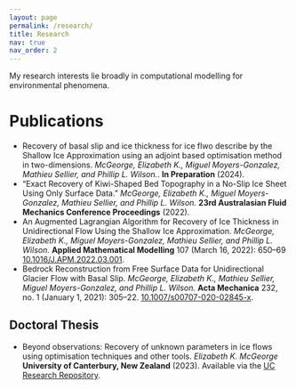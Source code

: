 ```yaml
---
layout: page
permalink: /research/
title: Research
nav: true
nav_order: 2
---
```


My research interests lie broadly in computational modelling for environmental phenomena.

# Publications

- Recovery of basal slip and ice thickness for ice flwo describe by the Shallow Ice Approximation using an adjoint based optimisation method in two-dimensions. *McGeorge, Elizabeth K., Miguel Moyers-Gonzalez, Mathieu Sellier, and Phillip L. Wilson.*. **In Preparation** (2024).
- “Exact Recovery of Kiwi-Shaped Bed Topography in a No-Slip Ice Sheet Using Only Surface Data.” *McGeorge, Elizabeth K., Miguel Moyers-Gonzalez, Mathieu Sellier, and Phillip L. Wilson.* **23rd Australasian Fluid Mechanics Conference Proceedings** (2022).
- An Augmented Lagrangian Algorithm for Recovery of Ice Thickness in Unidirectional Flow Using the Shallow Ice Approximation. *McGeorge, Elizabeth K., Miguel Moyers-Gonzalez, Mathieu Sellier, and Phillip L. Wilson.*  **Applied Mathematical Modelling** 107 (March 16, 2022): 650–69 [10.1016/J.APM.2022.03.001](https://doi.org/10.1016/J.APM.2022.03.001).
-  Bedrock Reconstruction from Free Surface Data for Unidirectional Glacier Flow with Basal Slip. *McGeorge, Elizabeth K., Mathieu Sellier, Miguel Moyers-Gonzalez, and Phillip L. Wilson.* **Acta Mechanica** 232, no. 1 (January 1, 2021): 305–22. [10.1007/s00707-020-02845-x](https://doi.org/10.1007/s00707-020-02845-x).

## Doctoral Thesis
- Beyond observations: Recovery of unknown parameters in ice flows using optimisation techniques and other tools. *Elizabeth K. McGeorge* **University of Canterbury, New Zealand** (2023). Available via the [UC Research Repository](https://ir.canterbury.ac.nz/items/ff208415-df0a-4b90-b9d9-3baa4825ea31).


<!-- _pages/publications.md
<div class="publications">

{% bibliography %}

{%- for y in page.years %}
  <h2 class="year" style="color: blue">{{y}}</h2>
  {% bibliography -f papers -q @*[year={{y}}]* %}
{% endfor %}

</div>
 -->